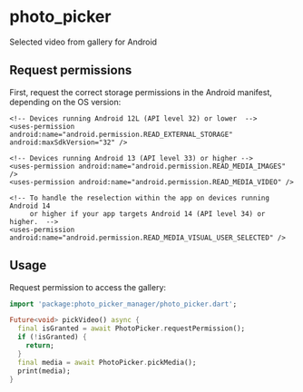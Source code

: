 # photo_picker

Selected video from gallery for Android

## Request permissions

First, request the correct storage permissions in the Android manifest, depending on the OS version:

```
<!-- Devices running Android 12L (API level 32) or lower  -->
<uses-permission android:name="android.permission.READ_EXTERNAL_STORAGE" android:maxSdkVersion="32" />

<!-- Devices running Android 13 (API level 33) or higher -->
<uses-permission android:name="android.permission.READ_MEDIA_IMAGES" />
<uses-permission android:name="android.permission.READ_MEDIA_VIDEO" />

<!-- To handle the reselection within the app on devices running Android 14
     or higher if your app targets Android 14 (API level 34) or higher.  -->
<uses-permission android:name="android.permission.READ_MEDIA_VISUAL_USER_SELECTED" />
```

## Usage
Request permission to access the gallery:

```dart
import 'package:photo_picker_manager/photo_picker.dart';

Future<void> pickVideo() async {
  final isGranted = await PhotoPicker.requestPermission();
  if (!isGranted) {
    return;
  }
  final media = await PhotoPicker.pickMedia();
  print(media);
}
```

